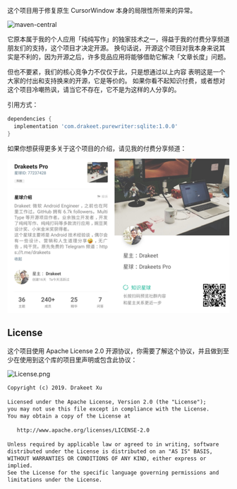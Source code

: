 这个项目用于修复原生 CursorWindow 本身的局限性所带来的异常。

![maven-central](https://img.shields.io/maven-central/v/com.drakeet.purewriter/sqlite.svg)

它原本属于我的个人应用「纯纯写作」的独家技术之一，得益于我的付费分享频道朋友们的支持，这个项目才决定开源。
换句话说，开源这个项目对我本身来说其实是不利的，因为开源之后，许多竞品应用将能够借助它解决「文章长度」问题。

但也不要紧，我们的核心竞争力不仅仅于此，只是想通过以上内容 表明这是一个大家的付出和支持换来的开源，它是等价的。
如果你看不起知识付费，或者想对这个项目冷嘲热讽，请当它不存在，它不是为这样的人分享的。

引用方式：

```groovy
dependencies {
  implementation 'com.drakeet.purewriter:sqlite:1.0.0'
}
```

如果你想获得更多关于这个项目的介绍，请见我的付费分享频道：

<img src="ZSXQ.jpg" width=720/>

License
-------
这个项目使用 Apache License 2.0 开源协议，你需要了解这个协议，并且做到至少在使用到这个库的项目里声明或包含此协议：

![License.png](https://i.loli.net/2019/05/03/5ccc37c55e36b.png)

    Copyright (c) 2019. Drakeet Xu

    Licensed under the Apache License, Version 2.0 (the "License");
    you may not use this file except in compliance with the License.
    You may obtain a copy of the License at

       http://www.apache.org/licenses/LICENSE-2.0

    Unless required by applicable law or agreed to in writing, software
    distributed under the License is distributed on an "AS IS" BASIS,
    WITHOUT WARRANTIES OR CONDITIONS OF ANY KIND, either express or implied.
    See the License for the specific language governing permissions and
    limitations under the License.

